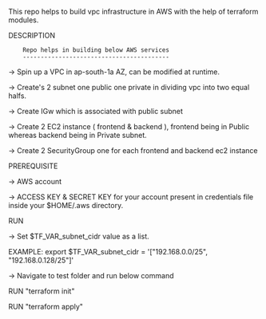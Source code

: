 This repo helps to build vpc infrastructure in AWS with the help of terraform modules.

DESCRIPTION

		Repo helps in building below AWS services
		----------------------------------------- 
-> Spin up a VPC in ap-south-1a AZ, can be modified at runtime.

-> Create's 2 subnet one public one private in dividing vpc into two equal halfs.

-> Create IGw which is associated with public subnet

-> Create 2 EC2 instance ( frontend & backend ), frontend being in Public whereas backend being in Private subnet.

-> Create 2 SecurityGroup one for each frontend and backend ec2 instance 

PREREQUISITE

-> AWS account

-> ACCESS KEY & SECRET KEY for your account present in credentials file inside your $HOME/.aws directory. 

RUN

-> Set $TF_VAR_subnet_cidr value as a list.

   EXAMPLE: export $TF_VAR_subnet_cidr = '["192.168.0.0/25", "192.168.0.128/25"]'

-> Navigate to test folder and run below command
   
   RUN "terraform init"
   
   RUN "terraform apply"
